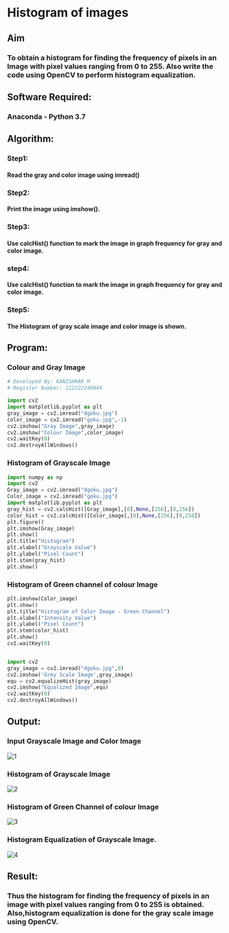 # Histogram of images
## Aim
### To obtain a histogram for finding the frequency of pixels in an Image with pixel values ranging from 0 to 255. Also write the code using OpenCV to perform histogram equalization.

## Software Required:
### Anaconda - Python 3.7

## Algorithm:
### Step1:
#### Read the gray and color image using imread()

### Step2:
#### Print the image using imshow().

### Step3:
#### Use calcHist() function to mark the image in graph frequency for gray and color image.

### step4:
#### Use calcHist() function to mark the image in graph frequency for gray and color image.

### Step5:
#### The Histogram of gray scale image and color image is shown.


## Program:

### Colour and Gray Image

```py
# Developed By: KANISHKAR M
# Register Number: 212222240044

import cv2
import matplotlib.pyplot as plt
gray_image = cv2.imread("dgoku.jpg")
color_image = cv2.imread("goku.jpg",-1)
cv2.imshow("Gray Image",gray_image)
cv2.imshow("Colour Image",color_image)
cv2.waitKey(0)
cv2.destroyAllWindows()
```


### Histogram of Grayscale Image

```py
import numpy as np
import cv2
Gray_image = cv2.imread("dgoku.jpg")
Color_image = cv2.imread("goku.jpg")
import matplotlib.pyplot as plt
gray_hist = cv2.calcHist([Gray_image],[0],None,[256],[0,256])
color_hist = cv2.calcHist([Color_image],[0],None,[256],[0,256])
plt.figure()
plt.imshow(Gray_image)
plt.show()
plt.title("Histogram")
plt.xlabel("Grayscale Value")
plt.ylabel("Pixel Count")
plt.stem(gray_hist)
plt.show()

```
### Histogram of Green channel of colour Image

```py
plt.imshow(Color_image)
plt.show()
plt.title("Histogram of Color Image - Green Channel")
plt.xlabel("Intensity Value")
plt.ylabel("Pixel Count")
plt.stem(color_hist)
plt.show()
cv2.waitKey(0)


```

```py

import cv2
gray_image = cv2.imread("dgoku.jpg",0)
cv2.imshow('Grey Scale Image',gray_image)
equ = cv2.equalizeHist(gray_image)
cv2.imshow("Equalized Image",equ)
cv2.waitKey(0)
cv2.destroyAllWindows()

```

## Output:

### Input Grayscale Image and Color Image


![1](https://github.com/KANISHKAR2607/Histogram-of-an-images/assets/118886772/fbdc27ec-4cd6-4f50-91b0-85151bc32338)


### Histogram of Grayscale Image

![2](https://github.com/KANISHKAR2607/Histogram-of-an-images/assets/118886772/fce22414-56d7-4aa3-9fb6-053f30f0eaed)


### Histogram of Green Channel of colour Image

![3](https://github.com/KANISHKAR2607/Histogram-of-an-images/assets/118886772/ae145b4a-bdce-4a3e-be9f-52f397d47e11)


### Histogram Equalization of Grayscale Image.


![4](https://github.com/KANISHKAR2607/Histogram-of-an-images/assets/118886772/552af4e4-8883-4131-ba01-0b1240f27bd5)



## Result: 
### Thus the histogram for finding the frequency of pixels in an image with pixel values ranging from 0 to 255 is obtained. Also,histogram equalization is done for the gray scale image using OpenCV.
